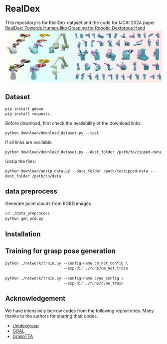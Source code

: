 # RealDex
This repository is for RealDex dataset and the code for IJCAI 2024 paper [RealDex: Towards Human-like Grasping for Robotic Dexterous Hand](https://4dvlab.github.io/RealDex_page/)
![teaser](./images/teaser.png)

## Dataset
```
pip install gdown
pip install requests
```
Before download, first check the availability of the download links:
```
python download/download_dataset.py --test
```
If all links are available:
```
python download/download_dataset.py --dest_folder /path/to/zipped-data
```
Unzip the files:
```
python download/unzip_data.py --data_folder /path/to/zipped-data --dest_folder /path/to/data
```

## data preprocess
Generate point clouds from RGBD images
```bash
cd ./data_preprocess
python gen_pcd.py
```

## Installation

## Training for grasp pose generation
```commandline
python ./network/train.py --config-name cm_net_config \
                          --exp-dir ./runs/cm_net_train

python ./network/train.py --config-name cvae_config \
                          --exp-dir ./runs/cvae_train
```


## Acknowledgement
We have intensively borrow codes from the following repositories. Many thanks to the authors for sharing their codes.
- [Unidexgrasp](https://github.com/PKU-EPIC/UniDexGrasp.git)
- [GOAL](https://github.com/otaheri/GOAL.git)
- [GraspTTA](https://github.com/hwjiang1510/GraspTTA.git)
